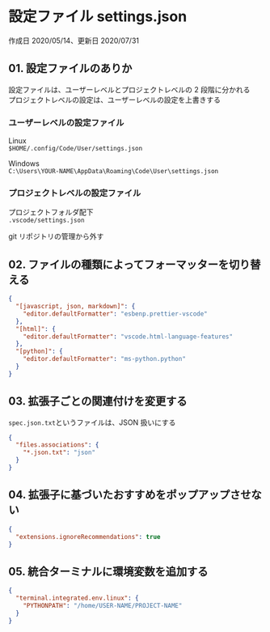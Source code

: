 # 設定ファイル settings.json

作成日 2020/05/14、更新日 2020/07/31

## 01. 設定ファイルのありか

設定ファイルは、ユーザーレベルとプロジェクトレベルの 2 段階に分かれる\
プロジェクトレベルの設定は、ユーザーレベルの設定を上書きする

### ユーザーレベルの設定ファイル

Linux\
`$HOME/.config/Code/User/settings.json`

Windows\
`C:\Users\YOUR-NAME\AppData\Roaming\Code\User\settings.json`

### プロジェクトレベルの設定ファイル

プロジェクトフォルダ配下\
`.vscode/settings.json`

git リポジトリの管理から外す

## 02. ファイルの種類によってフォーマッターを切り替える

```json
{
  "[javascript, json, markdown]": {
    "editor.defaultFormatter": "esbenp.prettier-vscode"
  },
  "[html]": {
    "editor.defaultFormatter": "vscode.html-language-features"
  },
  "[python]": {
    "editor.defaultFormatter": "ms-python.python"
  }
}
```

## 03. 拡張子ごとの関連付けを変更する

`spec.json.txt`というファイルは、JSON 扱いにする

```json
{
  "files.associations": {
    "*.json.txt": "json"
  }
}
```

## 04. 拡張子に基づいたおすすめをポップアップさせない

```json
{
  "extensions.ignoreRecommendations": true
}
```

## 05. 統合ターミナルに環境変数を追加する

```json
{
  "terminal.integrated.env.linux": {
    "PYTHONPATH": "/home/USER-NAME/PROJECT-NAME"
  }
}
```
